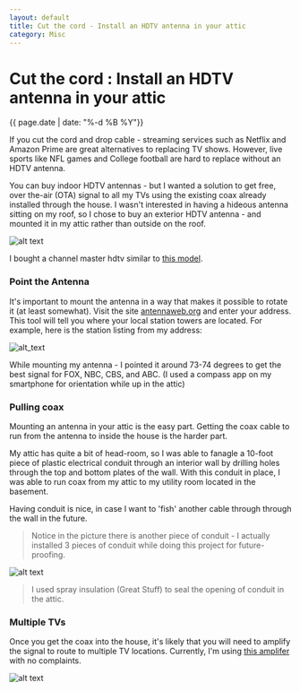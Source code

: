 ```yaml
---
layout: default
title: Cut the cord - Install an HDTV antenna in your attic
category: Misc
---
```


# Cut the cord : Install an HDTV antenna in your attic #

<div class="date">{{ page.date | date: "%-d %B %Y"}}</div>

If you cut the cord and drop cable - streaming services such as Netflix and Amazon Prime are great alternatives to replacing TV shows.  However, live sports like NFL games and College football are hard to replace without an HDTV antenna.

You can buy indoor HDTV antennas - but I wanted a solution to get free, over the-air (OTA) signal to all my TVs using the existing coax already installed through the house.  I wasn't interested in having a hideous antenna sitting on my roof, so I chose to buy an exterior HDTV antenna - and mounted it in my attic rather than outside on the roof.

![alt text][antenna_1]

I bought a channel master hdtv similar to [this model](https://www.amazon.com/Channel-Master-CM-2020-Outdoor-Antenna/dp/B002ITPQOG/ref=sr_1_6?ie=UTF8&qid=1511140196&sr=8-6&keywords=channel+master+antenna&dpID=31svPXjFqWL&preST=_SX300_QL70_&dpSrc=srch).

### Point the Antenna ###

It's important to mount the antenna in a way that makes it possible to rotate it (at least somewhat).  Visit the site [antennaweb.org](https://www.antennaweb.org/Address) and enter your address.  This tool will tell you where your local station towers are located.  For example, here is the station listing from my address:

![alt_text][antenna_web]

While mounting my antenna - I pointed it around 73-74 degrees to get the best signal for FOX, NBC, CBS, and ABC.  (I used a compass app on my smartphone for orientation while up in the attic)

### Pulling coax ###
Mounting an antenna in your attic is the easy part.  Getting the coax cable to run from the antenna to inside the house is the harder part.

My attic has quite a bit of head-room, so I was able to fanagle a 10-foot piece of plastic electrical conduit through an interior wall by drilling holes through the top and bottom plates of the wall.  With this conduit in place, I was able to run coax from my attic to my utility room located in the basement.  

Having conduit is nice, in case I want to 'fish' another cable through through the wall in the future.  

> Notice in the picture there is another piece of conduit - I actually installed 3 pieces of conduit while doing this project for future-proofing.

![alt text][antenna_2]

> I used spray insulation (Great Stuff) to seal the opening of conduit in the attic.

### Multiple TVs ###

Once you get the coax into the house, it's likely that you will need to amplify the signal to route to multiple TV locations.  Currently, I'm using [this amplifer](https://www.amazon.com/Digital-Amplifier-Internet-Signal-Booster/dp/B001EKCGT8/ref=sr_1_3?ie=UTF8&qid=1511135965&sr=8-3&keywords=pct+amplifier) with no complaints.

![alt text][antenna_3]




[antenna_1]:https://s3.amazonaws.com/gregwessels/posts/2017/antenna_1.jpg "Antenna"
[antenna_2]:https://s3.amazonaws.com/gregwessels/posts/2017/antenna_2.jpg "Conduit"
[antenna_3]:https://s3.amazonaws.com/gregwessels/posts/2017/antenna_3.jpg "Amplifier"
[antenna_web]:https://s3.amazonaws.com/gregwessels/posts/2017/antenna_web.png "Antennaweb.org"
